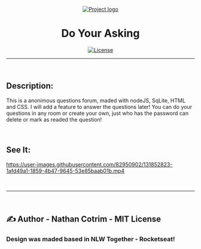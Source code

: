 <p align="center">
  <a href="" rel="noopener">
 <img src="https://www.clubecuritibano.com.br/wp-content/uploads/2020/01/002.png" alt="Project logo"></a>
</p>

<h1 align="center">Do Your Asking</h1>

<div align="center">

[![License](https://img.shields.io/badge/license-MIT-blue.svg)](/LICENSE)

</div> 

---

<br>

<h2>Description:</h2>

<p>This is a anonimous questions forum, maded with nodeJS, SqLite, HTML and CSS. I will add a feature to answer the questions later! You can do your questions in any room or create your own, just who has the password can delete or mark as readed the question!</p>

<br>

## See It:

https://user-images.githubusercontent.com/82950902/131852823-1afd49a1-1859-4b47-9645-53e85baab01b.mp4



<br>
<hr>
<br>

## ✍️ Author - <a name = "author">Nathan Cotrim - MIT License</a>
### Design was maded based in NLW Together - Rocketseat!
